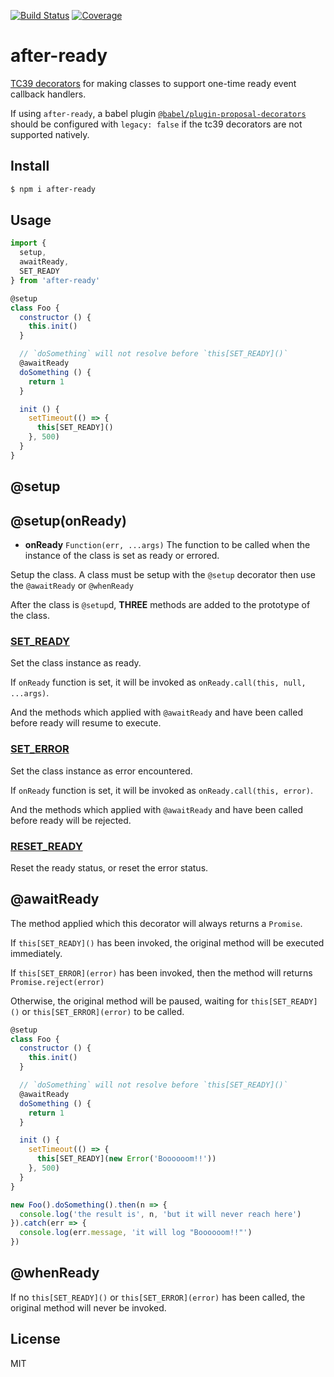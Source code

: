 [![Build Status](https://travis-ci.org/kaelzhang/after-ready.svg?branch=master)](https://travis-ci.org/kaelzhang/after-ready)
[![Coverage](https://codecov.io/gh/kaelzhang/after-ready/branch/master/graph/badge.svg)](https://codecov.io/gh/kaelzhang/after-ready)
<!-- optional appveyor tst
[![Windows Build Status](https://ci.appveyor.com/api/projects/status/github/kaelzhang/after-ready?branch=master&svg=true)](https://ci.appveyor.com/project/kaelzhang/after-ready)
-->
<!-- optional npm version
[![NPM version](https://badge.fury.io/js/after-ready.svg)](http://badge.fury.io/js/after-ready)
-->
<!-- optional npm downloads
[![npm module downloads per month](http://img.shields.io/npm/dm/after-ready.svg)](https://www.npmjs.org/package/after-ready)
-->
<!-- optional dependency status
[![Dependency Status](https://david-dm.org/kaelzhang/after-ready.svg)](https://david-dm.org/kaelzhang/after-ready)
-->

# after-ready

[TC39 decorators](https://github.com/tc39/proposal-decorators) for making classes to support one-time ready event callback handlers.

If using `after-ready`, a babel plugin [`@babel/plugin-proposal-decorators`](https://babeljs.io/docs/en/babel-plugin-proposal-decorators) should be configured with `legacy: false` if the tc39 decorators are not supported natively.

## Install

```sh
$ npm i after-ready
```

## Usage

```js
import {
  setup,
  awaitReady,
  SET_READY
} from 'after-ready'

@setup
class Foo {
  constructor () {
    this.init()
  }

  // `doSomething` will not resolve before `this[SET_READY]()`
  @awaitReady
  doSomething () {
    return 1
  }

  init () {
    setTimeout(() => {
      this[SET_READY]()
    }, 500)
  }
}
```

## @setup
## @setup(onReady)

- **onReady** `Function(err, ...args)` The function to be called when the instance of the class is set as ready or errored.

Setup the class. A class must be setup with the `@setup` decorator then use the `@awaitReady` or `@whenReady`

After the class is `@setup`d, **THREE** methods are added to the prototype of the class.

### [SET_READY](...args)

Set the class instance as ready.

If `onReady` function is set, it will be invoked as `onReady.call(this, null, ...args)`.

And the methods which applied with `@awaitReady` and have been called before ready will resume to execute.

### [SET_ERROR](error)

Set the class instance as error encountered.

If `onReady` function is set, it will be invoked as `onReady.call(this, error)`.

And the methods which applied with `@awaitReady` and have been called before ready will be rejected.

### [RESET_READY]()

Reset the ready status, or reset the error status.

## @awaitReady

The method applied which this decorator will always returns a `Promise`.

If `this[SET_READY]()` has been invoked, the original method will be executed immediately.

If `this[SET_ERROR](error)` has been invoked, then the method will returns `Promise.reject(error)`

Otherwise, the original method will be paused, waiting for `this[SET_READY]()` or `this[SET_ERROR](error)` to be called.

```js
@setup
class Foo {
  constructor () {
    this.init()
  }

  // `doSomething` will not resolve before `this[SET_READY]()`
  @awaitReady
  doSomething () {
    return 1
  }

  init () {
    setTimeout(() => {
      this[SET_READY](new Error('Boooooom!!'))
    }, 500)
  }
}

new Foo().doSomething().then(n => {
  console.log('the result is', n, 'but it will never reach here')
}).catch(err => {
  console.log(err.message, 'it will log "Boooooom!!"')
})
```

## @whenReady

If no `this[SET_READY]()` or `this[SET_ERROR](error)` has been called, the original method will never be invoked.

## License

MIT
